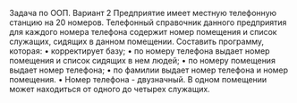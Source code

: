 Задача по ООП. Вариант 2
Предприятие имеет местную телефонную станцию на 20 номеров.
Телефонный справочник данного предприятия для каждого номера телефона
содержит номер помещения и список служащих, сидящих в данном помещении.
Составить программу, которая:
• корректирует базу;
• по номеру телефона выдает номер помещения и список сидящих в нем людей;
• по номеру помещения выдает номер телефона;
• по фамилии выдает номер телефона и номер помещения.
• Номер телефона - двузначный. В одном помещении может находиться от
одного до четырех служащих. 
